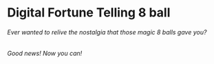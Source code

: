 # Digital Fortune Telling 8 ball
###### Ever wanted to relive the nostalgia that those magic 8 balls gave you?
###### Good news! Now you can!
